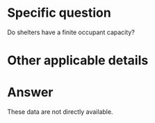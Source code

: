 # Specific question #
Do shelters have a finite occupant capacity?

# Other applicable details #

# Answer # 

These data are not directly available.
